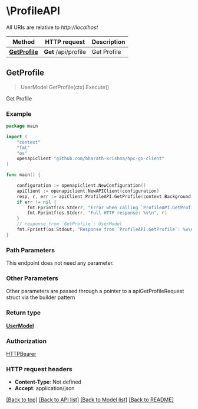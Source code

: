 # \ProfileAPI

All URIs are relative to *http://localhost*

Method | HTTP request | Description
------------- | ------------- | -------------
[**GetProfile**](ProfileAPI.md#GetProfile) | **Get** /api/profile | Get Profile



## GetProfile

> UserModel GetProfile(ctx).Execute()

Get Profile



### Example

```go
package main

import (
    "context"
    "fmt"
    "os"
    openapiclient "github.com/bharath-krishna/hpc-go-client"
)

func main() {

    configuration := openapiclient.NewConfiguration()
    apiClient := openapiclient.NewAPIClient(configuration)
    resp, r, err := apiClient.ProfileAPI.GetProfile(context.Background()).Execute()
    if err != nil {
        fmt.Fprintf(os.Stderr, "Error when calling `ProfileAPI.GetProfile``: %v\n", err)
        fmt.Fprintf(os.Stderr, "Full HTTP response: %v\n", r)
    }
    // response from `GetProfile`: UserModel
    fmt.Fprintf(os.Stdout, "Response from `ProfileAPI.GetProfile`: %v\n", resp)
}
```

### Path Parameters

This endpoint does not need any parameter.

### Other Parameters

Other parameters are passed through a pointer to a apiGetProfileRequest struct via the builder pattern


### Return type

[**UserModel**](UserModel.md)

### Authorization

[HTTPBearer](../README.md#HTTPBearer)

### HTTP request headers

- **Content-Type**: Not defined
- **Accept**: application/json

[[Back to top]](#) [[Back to API list]](../README.md#documentation-for-api-endpoints)
[[Back to Model list]](../README.md#documentation-for-models)
[[Back to README]](../README.md)

